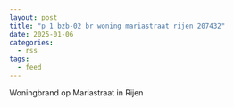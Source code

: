```yaml
---
layout: post
title: "p 1 bzb-02 br woning mariastraat rijen 207432"
date: 2025-01-06
categories: 
  - rss
tags: 
  - feed
---
```


Woningbrand op Mariastraat in Rijen
